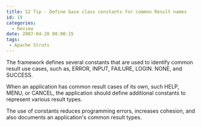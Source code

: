 ```yaml
---
title: S2 Tip - Define base class constants for common Result names
id: 19
categories:
  - Review
date: 2007-04-20 08:00:15
tags:
 - Apache Struts
---
```


The framework defines several constants that are used to identify common result use cases, such as, ERROR, INPUT, FAILURE, LOGIN. NONE, and SUCCESS.

When an application has common result cases of its own, such HELP, MENU, or CANCEL, the application should define additional constants to represent various result types.

The use of constants reduces programming errors, increases cohesion, and also documents an application's common result types.